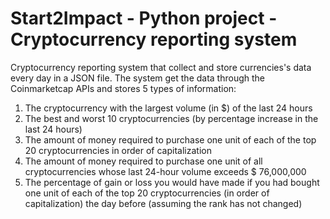 # Start2Impact - Python project - Cryptocurrency reporting system

Cryptocurrency reporting system that collect and store currencies's data every day in a JSON file.
The system get the data through the Coinmarketcap APIs and stores 5 types of information:
1) The cryptocurrency with the largest volume (in $) of the last 24 hours
2) The best and worst 10 cryptocurrencies (by percentage increase in the last 24 hours)
3) The amount of money required to purchase one unit of each of the top 20 cryptocurrencies in order of capitalization
4) The amount of money required to purchase one unit of all cryptocurrencies whose last 24-hour volume exceeds $ 76,000,000
5) The percentage of gain or loss you would have made if you had bought one unit of each of the top 20 cryptocurrencies (in order of capitalization) the day before (assuming the rank has not changed)
